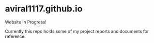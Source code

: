 # aviral1117.github.io

Website In Progress!

Currently this repo holds some of my project reports and documents for reference.

